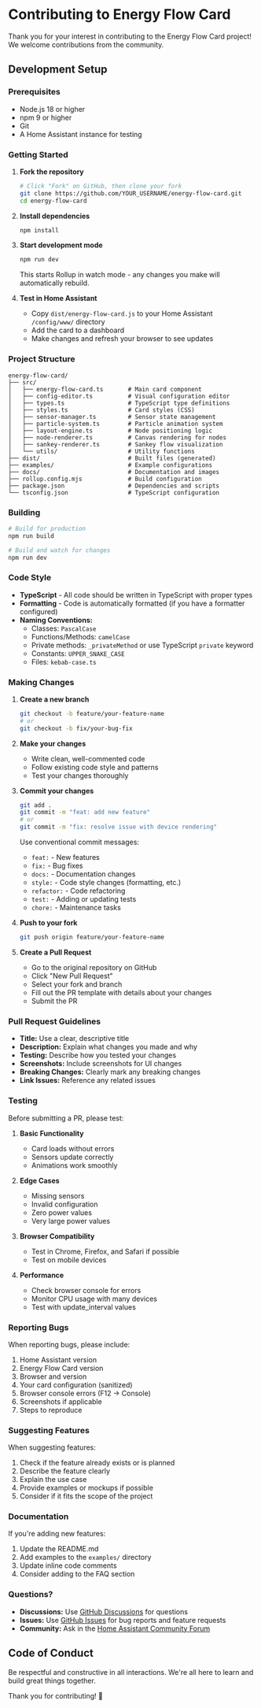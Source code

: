 # Contributing to Energy Flow Card

Thank you for your interest in contributing to the Energy Flow Card project! We welcome contributions from the community.

## Development Setup

### Prerequisites

- Node.js 18 or higher
- npm 9 or higher
- Git
- A Home Assistant instance for testing

### Getting Started

1. **Fork the repository**
   ```bash
   # Click "Fork" on GitHub, then clone your fork
   git clone https://github.com/YOUR_USERNAME/energy-flow-card.git
   cd energy-flow-card
   ```

2. **Install dependencies**
   ```bash
   npm install
   ```

3. **Start development mode**
   ```bash
   npm run dev
   ```
   This starts Rollup in watch mode - any changes you make will automatically rebuild.

4. **Test in Home Assistant**
   - Copy `dist/energy-flow-card.js` to your Home Assistant `/config/www/` directory
   - Add the card to a dashboard
   - Make changes and refresh your browser to see updates

### Project Structure

```
energy-flow-card/
├── src/
│   ├── energy-flow-card.ts       # Main card component
│   ├── config-editor.ts          # Visual configuration editor
│   ├── types.ts                  # TypeScript type definitions
│   ├── styles.ts                 # Card styles (CSS)
│   ├── sensor-manager.ts         # Sensor state management
│   ├── particle-system.ts        # Particle animation system
│   ├── layout-engine.ts          # Node positioning logic
│   ├── node-renderer.ts          # Canvas rendering for nodes
│   ├── sankey-renderer.ts        # Sankey flow visualization
│   └── utils/                    # Utility functions
├── dist/                         # Built files (generated)
├── examples/                     # Example configurations
├── docs/                         # Documentation and images
├── rollup.config.mjs             # Build configuration
├── package.json                  # Dependencies and scripts
└── tsconfig.json                 # TypeScript configuration
```

### Building

```bash
# Build for production
npm run build

# Build and watch for changes
npm run dev
```

### Code Style

- **TypeScript** - All code should be written in TypeScript with proper types
- **Formatting** - Code is automatically formatted (if you have a formatter configured)
- **Naming Conventions:**
  - Classes: `PascalCase`
  - Functions/Methods: `camelCase`
  - Private methods: `_privateMethod` or use TypeScript `private` keyword
  - Constants: `UPPER_SNAKE_CASE`
  - Files: `kebab-case.ts`

### Making Changes

1. **Create a new branch**
   ```bash
   git checkout -b feature/your-feature-name
   # or
   git checkout -b fix/your-bug-fix
   ```

2. **Make your changes**
   - Write clean, well-commented code
   - Follow existing code style and patterns
   - Test your changes thoroughly

3. **Commit your changes**
   ```bash
   git add .
   git commit -m "feat: add new feature"
   # or
   git commit -m "fix: resolve issue with device rendering"
   ```

   Use conventional commit messages:
   - `feat:` - New features
   - `fix:` - Bug fixes
   - `docs:` - Documentation changes
   - `style:` - Code style changes (formatting, etc.)
   - `refactor:` - Code refactoring
   - `test:` - Adding or updating tests
   - `chore:` - Maintenance tasks

4. **Push to your fork**
   ```bash
   git push origin feature/your-feature-name
   ```

5. **Create a Pull Request**
   - Go to the original repository on GitHub
   - Click "New Pull Request"
   - Select your fork and branch
   - Fill out the PR template with details about your changes
   - Submit the PR

### Pull Request Guidelines

- **Title:** Use a clear, descriptive title
- **Description:** Explain what changes you made and why
- **Testing:** Describe how you tested your changes
- **Screenshots:** Include screenshots for UI changes
- **Breaking Changes:** Clearly mark any breaking changes
- **Link Issues:** Reference any related issues

### Testing

Before submitting a PR, please test:

1. **Basic Functionality**
   - Card loads without errors
   - Sensors update correctly
   - Animations work smoothly

2. **Edge Cases**
   - Missing sensors
   - Invalid configuration
   - Zero power values
   - Very large power values

3. **Browser Compatibility**
   - Test in Chrome, Firefox, and Safari if possible
   - Test on mobile devices

4. **Performance**
   - Check browser console for errors
   - Monitor CPU usage with many devices
   - Test with update_interval values

### Reporting Bugs

When reporting bugs, please include:

1. Home Assistant version
2. Energy Flow Card version
3. Browser and version
4. Your card configuration (sanitized)
5. Browser console errors (F12 → Console)
6. Screenshots if applicable
7. Steps to reproduce

### Suggesting Features

When suggesting features:

1. Check if the feature already exists or is planned
2. Describe the feature clearly
3. Explain the use case
4. Provide examples or mockups if possible
5. Consider if it fits the scope of the project

### Documentation

If you're adding new features:

1. Update the README.md
2. Add examples to the `examples/` directory
3. Update inline code comments
4. Consider adding to the FAQ section

### Questions?

- **Discussions:** Use [GitHub Discussions](https://github.com/yourusername/energy-flow-card/discussions) for questions
- **Issues:** Use [GitHub Issues](https://github.com/yourusername/energy-flow-card/issues) for bug reports and feature requests
- **Community:** Ask in the [Home Assistant Community Forum](https://community.home-assistant.io/)

## Code of Conduct

Be respectful and constructive in all interactions. We're all here to learn and build great things together.

Thank you for contributing! 🎉
